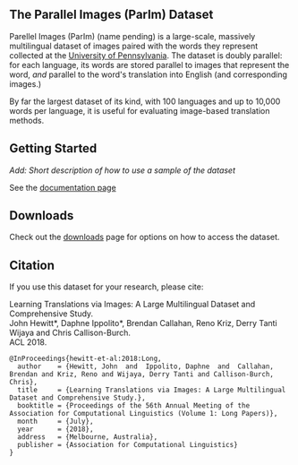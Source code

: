 ## The Parallel Images (ParIm) Dataset

Parellel Images (ParIm) (name pending) is a large-scale, massively multilingual dataset of images paired with the words they represent collected at the [University of Pennsylvania](https://upenn.edu).
The dataset is doubly parallel: for each language, its words are stored parallel to images that represent the word, _and_ parallel to the word's translation into English (and corresponding images.)

By far the largest dataset of its kind, with 100 languages and up to 10,000 words per language, it is useful for evaluating image-based translation methods.

## Getting Started

_Add: Short description of how to use a sample of the dataset_

See the [documentation page](doc.html)

## Downloads

Check out the [downloads](downloads.html) page for options on how to access the dataset. 

## Citation

If you use this dataset for your research, please cite:

Learning Translations via Images: A Large Multilingual Dataset and Comprehensive Study. <br>
John Hewitt\*, Daphne Ippolito\*, Brendan Callahan, Reno Kriz, Derry Tanti Wijaya and Chris Callison-Burch. <br>
ACL 2018. <br>

```
@InProceedings{hewitt-et-al:2018:Long,
  author    = {Hewitt, John  and  Ippolito, Daphne  and  Callahan, Brendan and Kriz, Reno and Wijaya, Derry Tanti and Callison-Burch, Chris},
  title     = {Learning Translations via Images: A Large Multilingual Dataset and Comprehensive Study.},
  booktitle = {Proceedings of the 56th Annual Meeting of the Association for Computational Linguistics (Volume 1: Long Papers)},
  month     = {July},
  year      = {2018},
  address   = {Melbourne, Australia},
  publisher = {Association for Computational Linguistics}
}
```
